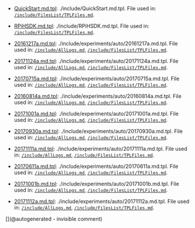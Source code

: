 * [QuickStart.md.tpl](/include/QuickStart.md.tpl): ./include/QuickStart.md.tpl. File used in: [`/include/FilesList/TPLFiles.md`](/include/FilesList/TPLFiles.md).

* [RPiHSDK.md.tpl](/include/RPiHSDK.md.tpl): ./include/RPiHSDK.md.tpl. File used in: [`/include/FilesList/TPLFiles.md`](/include/FilesList/TPLFiles.md).

* [20161217a.md.tpl](/include/experiments/auto/20161217a.md.tpl): ./include/experiments/auto/20161217a.md.tpl. File used in: [`/include/AllLogs.md`](/include/AllLogs.md), [`/include/FilesList/TPLFiles.md`](/include/FilesList/TPLFiles.md).

* [20171124a.md.tpl](/include/experiments/auto/20171124a.md.tpl): ./include/experiments/auto/20171124a.md.tpl. File used in: [`/include/AllLogs.md`](/include/AllLogs.md), [`/include/FilesList/TPLFiles.md`](/include/FilesList/TPLFiles.md).

* [20170715a.md.tpl](/include/experiments/auto/20170715a.md.tpl): ./include/experiments/auto/20170715a.md.tpl. File used in: [`/include/AllLogs.md`](/include/AllLogs.md), [`/include/FilesList/TPLFiles.md`](/include/FilesList/TPLFiles.md).

* [20160814a.md.tpl](/include/experiments/auto/20160814a.md.tpl): ./include/experiments/auto/20160814a.md.tpl. File used in: [`/include/AllLogs.md`](/include/AllLogs.md), [`/include/FilesList/TPLFiles.md`](/include/FilesList/TPLFiles.md).

* [20171001a.md.tpl](/include/experiments/auto/20171001a.md.tpl): ./include/experiments/auto/20171001a.md.tpl. File used in: [`/include/AllLogs.md`](/include/AllLogs.md), [`/include/FilesList/TPLFiles.md`](/include/FilesList/TPLFiles.md).

* [20170930a.md.tpl](/include/experiments/auto/20170930a.md.tpl): ./include/experiments/auto/20170930a.md.tpl. File used in: [`/include/AllLogs.md`](/include/AllLogs.md), [`/include/FilesList/TPLFiles.md`](/include/FilesList/TPLFiles.md).

* [20171111a.md.tpl](/include/experiments/auto/20171111a.md.tpl): ./include/experiments/auto/20171111a.md.tpl. File used in: [`/include/AllLogs.md`](/include/AllLogs.md), [`/include/FilesList/TPLFiles.md`](/include/FilesList/TPLFiles.md).

* [20170611a.md.tpl](/include/experiments/auto/20170611a.md.tpl): ./include/experiments/auto/20170611a.md.tpl. File used in: [`/include/AllLogs.md`](/include/AllLogs.md), [`/include/FilesList/TPLFiles.md`](/include/FilesList/TPLFiles.md).

* [20171001b.md.tpl](/include/experiments/auto/20171001b.md.tpl): ./include/experiments/auto/20171001b.md.tpl. File used in: [`/include/AllLogs.md`](/include/AllLogs.md), [`/include/FilesList/TPLFiles.md`](/include/FilesList/TPLFiles.md).

* [20171112a.md.tpl](/include/experiments/auto/20171112a.md.tpl): ./include/experiments/auto/20171112a.md.tpl. File used in: [`/include/AllLogs.md`](/include/AllLogs.md), [`/include/FilesList/TPLFiles.md`](/include/FilesList/TPLFiles.md).



[](@autogenerated - invisible comment)